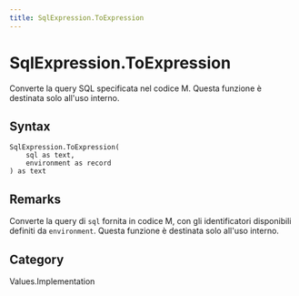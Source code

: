 ```yaml
---
title: SqlExpression.ToExpression
---
```


# SqlExpression.ToExpression


Converte la query SQL specificata nel codice M. Questa funzione è destinata solo all&#39;uso interno.


## Syntax

```powerquery
SqlExpression.ToExpression(
    sql as text,
    environment as record
) as text
```


## Remarks

Converte la query di <code>sql</code> fornita in codice M, con gli identificatori disponibili definiti da <code>environment</code>. Questa funzione è destinata solo all'uso interno.



## Category
Values.Implementation
